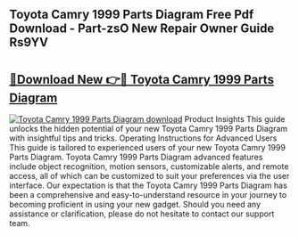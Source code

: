 ## Toyota Camry 1999 Parts Diagram Free Pdf Download - Part-zsO New Repair Owner Guide Rs9YV

# <h2><a href="http://dfpnc9p.blite.top/?on=Toyota+Camry+1999+Parts+Diagram">🔗Download New 👉🔴 Toyota Camry 1999 Parts Diagram</a></h2>

[![Toyota Camry 1999 Parts Diagram download](https://i.imgur.com/lujVjoI.png)](http://dfpnc9p.blite.top/?on=Toyota+Camry+1999+Parts+Diagram)
Product Insights This guide unlocks the hidden potential of your new Toyota Camry 1999 Parts Diagram with insightful tips and tricks. Operating Instructions for Advanced Users This guide is tailored to experienced users of your new Toyota Camry 1999 Parts Diagram. Toyota Camry 1999 Parts Diagram advanced features include object recognition, motion sensors, customizable alerts, and remote access, all of which can be customized to suit your preferences via the user interface. Our expectation is that the Toyota Camry 1999 Parts Diagram has been a comprehensive and easy-to-understand resource in your journey to becoming proficient in using your new gadget. Should you need any assistance or clarification, please do not hesitate to contact our support team.
